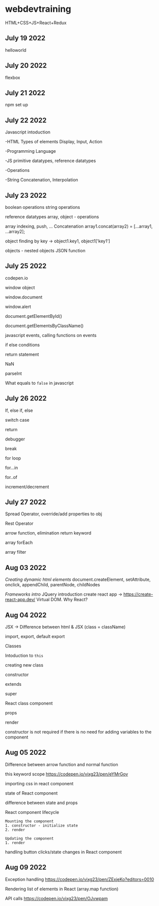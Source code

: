 # webdevtraining
HTML+CSS+JS+React+Redux


July 19 2022
------------
helloworld

July 20 2022
-------------
flexbox

July 21 2022
-------------
npm set up

July 22 2022
-------------
Javascript intoduction 

-HTML Types of elements
Display, Input, Action

-Programming Language

-JS
primitive datatypes, reference datatypes

-Operations

-String
Concatenation, Interpolation


July 23 2022
-------------

boolean operations
string operations

reference datatypes
array, object - operations

array
indexing, push, ...
Concatenation
array1.concat(array2) = [...array1, ...array2];


object
finding by key -> object1.key1, object1['key1']


objects - nested objects
JSON
function


July 25 2022
-------------

codepen.io

window object

window.document

window.alert

document.getElementById()

document.getElementsByClassName()

javascript events, calling functions on events

if else conditions

return statement

NaN

parseInt

What equals to `false` in javascript


July 26 2022
--------------

If, else if, else

switch case

return

debugger

break

for loop

for...in

for..of

increment/decrement


July 27 2022
-------------

Spread Operator, override/add properties to obj

Rest Operator

arrow function, elimination return keyword

array forEach

array filter



Aug 03 2022
------------

*Creating dynamic html elements*
document.createElement, setAttribute, onclick, appendChild, parentNode, childNodes

*Frameworks intro*
JQuery introduction
create react app -> https://create-react-app.dev/
Virtual DOM. Why React?



Aug 04 2022
-----------

JSX -> Difference between html & JSX (class = className)

import, export, default export

Classes

Intoduction to `this`

creating new class

constructor

extends

super

React class component

props

render

constructor is not required if there is no need for adding variables to the component


Aug 05 2022
------------

Difference between arrow function and normal function

this keyword scope https://codepen.io/vixg23/pen/eYMrGov

importing css in react component

state of React component

difference between state and props

React component lifecycle
```
Mounting the component
1. constructor - initialize state
2. render

Updating the component
1. render
```

handling button clicks/state changes in React component


Aug 09 2022
------------

Exception handling https://codepen.io/vixg23/pen/ZExjeKo?editors=0010

Rendering list of elements in React (array.map function)

API calls https://codepen.io/vixg23/pen/OJvwpam

